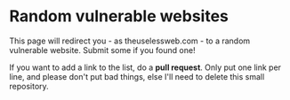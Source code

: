 # Random vulnerable websites
This page will redirect you - as theuselessweb.com - to a random vulnerable website. Submit some if you found one!

If you want to add a link to the list, do a **pull request**. Only put one link per line, and please don't put bad things, else I'll need to delete this small repository.
